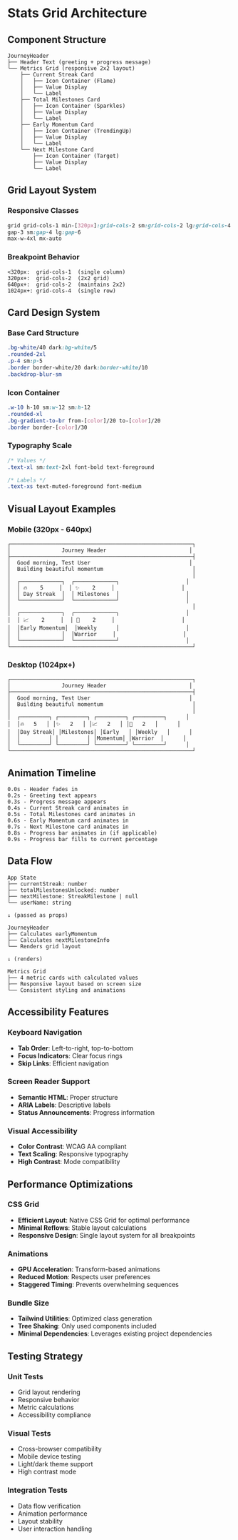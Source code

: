 # Stats Grid Architecture

## Component Structure

```
JourneyHeader
├── Header Text (greeting + progress message)
└── Metrics Grid (responsive 2x2 layout)
    ├── Current Streak Card
    │   ├── Icon Container (Flame)
    │   ├── Value Display
    │   └── Label
    ├── Total Milestones Card
    │   ├── Icon Container (Sparkles)
    │   ├── Value Display
    │   └── Label
    ├── Early Momentum Card
    │   ├── Icon Container (TrendingUp)
    │   ├── Value Display
    │   └── Label
    └── Next Milestone Card
        ├── Icon Container (Target)
        ├── Value Display
        └── Label
```

## Grid Layout System

### Responsive Classes
```css
grid grid-cols-1 min-[320px]:grid-cols-2 sm:grid-cols-2 lg:grid-cols-4 
gap-3 sm:gap-4 lg:gap-6 
max-w-4xl mx-auto
```

### Breakpoint Behavior
```
<320px:  grid-cols-1  (single column)
320px+:  grid-cols-2  (2x2 grid)
640px+:  grid-cols-2  (maintains 2x2)
1024px+: grid-cols-4  (single row)
```

## Card Design System

### Base Card Structure
```css
.bg-white/40 dark:bg-white/5
.rounded-2xl
.p-4 sm:p-5
.border border-white/20 dark:border-white/10
.backdrop-blur-sm
```

### Icon Container
```css
.w-10 h-10 sm:w-12 sm:h-12
.rounded-xl
.bg-gradient-to-br from-[color]/20 to-[color]/20
.border border-[color]/30
```

### Typography Scale
```css
/* Values */
.text-xl sm:text-2xl font-bold text-foreground

/* Labels */
.text-xs text-muted-foreground font-medium
```

## Visual Layout Examples

### Mobile (320px - 640px)
```
┌─────────────────────────────────────────────────────────┐
│                Journey Header                          │
├─────────────────────────────────────────────────────────┤
│  Good morning, Test User                               │
│  Building beautiful momentum                            │
│                                                         │
│  ┌─────────────┐  ┌─────────────┐                     │
│  │ 🔥    5     │  │ ✨    2     │                     │
│  │ Day Streak  │  │ Milestones  │                     │
│  └─────────────┘  └─────────────┘                     │
│                                                         │
│  ┌─────────────┐  ┌─────────────┐                     │
│  │ 📈    2     │  │ 🎯    2     │                     │
│  │Early Momentum│  │Weekly      │                     │
│  │             │  │Warrior     │                     │
│  └─────────────┘  └─────────────┘                     │
└─────────────────────────────────────────────────────────┘
```

### Desktop (1024px+)
```
┌─────────────────────────────────────────────────────────┐
│                Journey Header                          │
├─────────────────────────────────────────────────────────┤
│  Good morning, Test User                               │
│  Building beautiful momentum                            │
│                                                         │
│  ┌─────────┐ ┌─────────┐ ┌─────────┐ ┌─────────┐      │
│  │🔥   5   │ │✨   2   │ │📈   2   │ │🎯   2   │      │
│  │Day Streak│ │Milestones│ │Early   │ │Weekly   │      │
│  │         │ │         │ │Momentum│ │Warrior  │      │
│  └─────────┘ └─────────┘ └─────────┘ └─────────┘      │
└─────────────────────────────────────────────────────────┘
```

## Animation Timeline

```
0.0s - Header fades in
0.2s - Greeting text appears
0.3s - Progress message appears
0.4s - Current Streak card animates in
0.5s - Total Milestones card animates in
0.6s - Early Momentum card animates in
0.7s - Next Milestone card animates in
0.8s - Progress bar animates in (if applicable)
0.9s - Progress bar fills to current percentage
```

## Data Flow

```
App State
├── currentStreak: number
├── totalMilestonesUnlocked: number
├── nextMilestone: StreakMilestone | null
└── userName: string

↓ (passed as props)

JourneyHeader
├── Calculates earlyMomentum
├── Calculates nextMilestoneInfo
└── Renders grid layout

↓ (renders)

Metrics Grid
├── 4 metric cards with calculated values
├── Responsive layout based on screen size
└── Consistent styling and animations
```

## Accessibility Features

### Keyboard Navigation
- **Tab Order**: Left-to-right, top-to-bottom
- **Focus Indicators**: Clear focus rings
- **Skip Links**: Efficient navigation

### Screen Reader Support
- **Semantic HTML**: Proper structure
- **ARIA Labels**: Descriptive labels
- **Status Announcements**: Progress information

### Visual Accessibility
- **Color Contrast**: WCAG AA compliant
- **Text Scaling**: Responsive typography
- **High Contrast**: Mode compatibility

## Performance Optimizations

### CSS Grid
- **Efficient Layout**: Native CSS Grid for optimal performance
- **Minimal Reflows**: Stable layout calculations
- **Responsive Design**: Single layout system for all breakpoints

### Animations
- **GPU Acceleration**: Transform-based animations
- **Reduced Motion**: Respects user preferences
- **Staggered Timing**: Prevents overwhelming sequences

### Bundle Size
- **Tailwind Utilities**: Optimized class generation
- **Tree Shaking**: Only used components included
- **Minimal Dependencies**: Leverages existing project dependencies

## Testing Strategy

### Unit Tests
- Grid layout rendering
- Responsive behavior
- Metric calculations
- Accessibility compliance

### Visual Tests
- Cross-browser compatibility
- Mobile device testing
- Light/dark theme support
- High contrast mode

### Integration Tests
- Data flow verification
- Animation performance
- Layout stability
- User interaction handling
